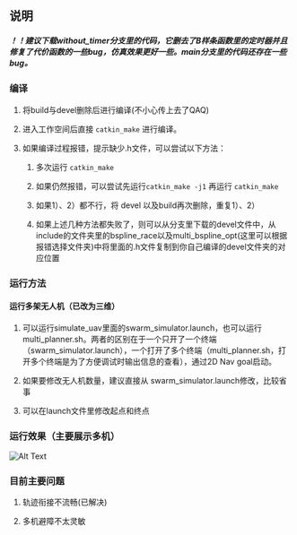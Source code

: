 ## 说明

##### ！！建议下载without_timer分支里的代码，它删去了B样条函数里的定时器并且修复了代价函数的一些bug，仿真效果更好一些。main分支里的代码还存在一些bug。

### 编译

1. 将build与devel删除后进行编译(不小心传上去了QAQ)
2. 进入工作空间后直接 `catkin_make` 进行编译。
3. 如果编译过程报错，提示缺少.h文件，可以尝试以下方法：
   
     1)  多次运行 `catkin_make` 

     2)   如果仍然报错，可以尝试先运行`catkin_make -j1` 再运行 `catkin_make`
     
     3)  如果1）、2）都不行，将   devel 以及build再次删除，重复1）、2）

     4) 如果上述几种方法都失败了，则可以从分支里下载的devel文件中，从include的文件夹里的bspline_race以及multi_bspline_opt(这里可以根据报错选择文件夹)中将里面的.h文件复制到你自己编译的devel文件夹的对应位置

### 运行方法


#### 运行多架无人机（已改为三维）

1.  可以运行simulate_uav里面的swarm_simulator.launch，也可以运行multi_planner.sh。两者的区别在于一个只开了一个终端（swarm_simulator.launch），一个打开了多个终端（multi_planner.sh，打开多个终端是为了方便调试时输出信息的查看），通过2D Nav goal启动。
   
2. 如果要修改无人机数量，建议直接从 swarm_simulator.launch修改，比较省事

3. 可以在launch文件里修改起点和终点
   
### 运行效果（主要展示多机）

![Alt Text](/pics/multi.gif) 


### 目前主要问题

1. 轨迹衔接不流畅(已解决)

2. 多机避障不太灵敏